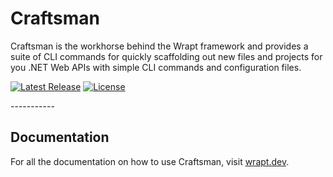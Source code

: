# Craftsman

Craftsman is the workhorse behind the Wrapt  framework and provides a suite of CLI commands for quickly scaffolding out new files and projects for you .NET Web APIs with simple CLI commands and configuration files.

<p>
    <a href="https://github.com/pdevito3/craftsman/releases"><img src="https://img.shields.io/nuget/v/craftsman.svg" alt="Latest Release"></a>   
    <a href="https://github.com/pdevito3/craftsman/blob/master/LICENSE.txt"><img src ="https://img.shields.io/github/license/mashape/apistatus.svg?maxAge=2592000" alt="License"></a>
</p>
-----------

## Documentation

For all the documentation on how to use Craftsman, visit [wrapt.dev](https://wrapt.dev).